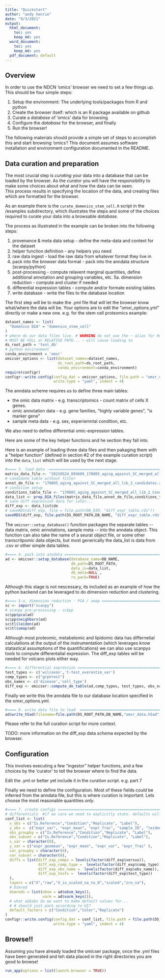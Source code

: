 ```yaml
---
title: "Quickstart"
author: "andy henrie"
date: "9/3/2021"
output:
  html_document: 
    toc: yes
    keep_md: yes
  word_document: 
    toc: yes
    keep_md: yes
  pdf_document: default
---
```




## Overview

In order to use the NDCN ‘omics’ browser we need to set a few things up.  This should be four simple steps:

1. Setup the environment: The underlying tools/packages from R and python
2. Create the browser itself: which is an R package available on github
3. Curate a _database_ of ‘omics’ data for browsing
4. Configure the _database_ for the browser, and finally
5. Run the browser!

The following materials should provide a simple set of steps to accomplish this and start browsing ‘omics’!
This document assumes software installation and environment configuration documented in the README.  
    
## Data curation and preparation

The most crucial step is _curating_ your data into a database that can be loaded by the browser.  As the _curator_ you will have the responsibility to make some choices about what and how the data can be seen.  
This process results in specifying the location of the data, and creating files which are formatted for the browser.

As an example there is the `curate_domenico_stem_cell.R` script in the /examples subdirectory, which illustrates the steps and some of the choices required to curate your data into a browsable _database_. 

The process as illustrated in the example can be broken into the following steps:

1. provenance & meta data setup - define the meta-data and context for the dataset
2. helper function definition - any helpers you need
3. raw data ingest - load the raw data from whatever format they live in
4. pack into the browser data format - pack into the anndata structure (scanpy/python)
5. post-processing - compute relavent marginal quantities, define additional annotation and grouping variables, etc.
  5a. dimension reduction - compute and cluster if needed
6. differential expression tables - compute and/or formate existing tables
7. write database - write the files to the database location


The first step will be to make the .yml file that will let the browser know what/where the data will be.  Your options are to edit the "omxr_options.yml" directly or make a new one. e.g. for the stem cell proteomics example:


```r
dataset_names <- list(
  "Domenico DIA" = "domenico_stem_cell"
)
# where do our data files live. # WARNING do not use the ~ alias for Home
# MUST BE FULL or RELATIVE PATH... ~ will cause loading to
ds_root_path = 'test_db'
# python environment
conda_environment = 'omxr'
omicser_options <- list(dataset_names=dataset_names,
                        ds_root_path=ds_root_path,
                        conda_environment=conda_environment)
require(configr)
configr::write.config(config.dat = omicser_options, file.path = "omxr_options.yml",
                      write.type = "yaml", indent = 4)
```

The anndata scheme requires us to define three main tables:
- the omic data matrix - e.g. transcriptomics - count matrix of cells X genes.
- omic annotation data - e.g. gene families, "highly variable genes", "is marker gene"
- sample meta data - e.g.  sex, experiemntal condition, etc.

We also need to define differential omic-expression tables.

Here are some of the key helper functions and he section they fall into.

Here is an example of loading three data files and then pakaging them with a "helper function" (defined in section #2 of the example curation script) into the `data_list` which will be used by the next stage.


```r
#==== 3. load data -========================================================================================
matrix_data_file <- "20210524_093609_170805_aging_against_SC_merged_all_lib_2_Report.xls"
# candidate table without filter
annot_de_file <- "170805_aging_against_SC_merged_all_lib_2_candidates.xls"
# condition setup
conditions_table_file <- "170805_aging_against_SC_merged_all_lib_2_ConditionSetup.xls"
data_list <- prep_DIA_files(matrix_data_file,annot_de_file,conditions_table_file,RAW_DIR)
# save diff expression data for later...
diff_exp <- data_list$de
# saveRDS(diff_exp, file = file.path(DB_DIR, "diff_expr_table.rds"))
saveRDS(diff_exp, file.path(DS_ROOT_PATH,DB_NAME, "diff_expr_table.rds"))
```

The `omicser::setup_database()` function packages the separate tables -- data matrix, omic annotations, sample meta -- into the anndata object.  This function can also take the name of a seurat object file, or some other transcritpomic data objects, but most generically the data_list is data from .csv or other simple data tables.


```r
#==== 4. pack into anndata =========================================================================
ad <- omicser::setup_database(database_name=DB_NAME,
                              db_path=DS_ROOT_PATH,
                              data_in=data_list,
                              db_meta=NULL ,
                              re_pack=TRUE)
```


Although this stage is not nescessary, its included as an example of how the python backend can be leveraged to do dimension reduction and clustering.


```r
#==== 5-a. dimension reduction - PCA / umap ========================================================
sc <- import("scanpy")
# scanpy pre-processing - sc$pp
sc$pp$pca(ad)
sc$pp$neighbors(ad)
sc$tl$leiden(ad)
sc$tl$umap(ad)
```


Although most proteomic, metabelomic and lipidomic data has differnetial calculations at the output of the instrumentation (which leverages know statastical assumptions of the quantifications) we can also use scanpys tools to compute differentalial expression.  The diff_exp tables will be needed for volcano plots either way.


```r
#==== 6. differential expression =====================================================================
test_types <- c('wilcoxon','t-test_overestim_var')
comp_types <- c("grpVrest")
obs_names <- c('disease','cell_type')
diff_exp <- omicser::compute_de_table(ad,comp_types, test_types, obs_names)
```

Finally we write this the anndata file to our database location specified in the  omxr_options.yml.


```r
#==== 8. write data file to load  =========================================================================
ad$write_h5ad(filename=file.path(DS_ROOT_PATH,DB_NAME,"omxr_data.h5ad"))
```

Please refer to the full curation script for more context. 

TODO:  more information on the diff_exp data schema expected by the browser.


## Configuration
This involves executing a few “ingestor” helper functions, and a few choices by the ‘curator’ to tell the browser where to find the data.  

Edit the .yml or better yet include it in the curation script.  e.g. part 7

Finally we need to define the configuration.  Most of these fields *could* be inferred from the anndata file, but this is where curation is important.  Lets choose the most reasonable quantities _only_.  


```r
#==== 7. create configs =========================================================================
# differentials  #if we care we need to explicitly state. defaults will be the order...
conf_list <- list(
  x_obs = c("Is.Reference","Condition","Replicate", "Label"),
  y_obs =  c("expr_var", "expr_mean", "expr_frac", "sample_ID", "leiden"), #MEASURES
  obs_groupby = c("Is.Reference","Condition","Replicate", "Label"),
  obs_subset = c("Is.Reference","Condition","Replicate", "Label"),
  x_var = character(0),
  y_var = c("expr_geomean", "expr_mean", "expr_var", "expr_frac" ),
  var_groupby = character(0),
  var_subset = character(0),
  diffs = list(diff_exp_comps = levels(factor(diff_exp$versus)),
               diff_exp_comp_type =  levels(factor(diff_exp$comp_type)),
               diff_exp_obs_name =  levels(factor(diff_exp$obs_name)),
               diff_exp_tests =  levels(factor(diff_exp$test_type))
  ),
  layers = c("X","raw","X_is_scaled_na_to_0","scaled","zro_na"),
  # Dimred
  dimreds = list(obsm = ad$obsm_keys(),
                 varm = ad$varm_keys()),
  # what ad$obs do we want to make default values for...
  # # should just pack according to UI?
  default_factors = c("Condition","Color","Replicate")
)
configr::write.config(config.dat = conf_list, file.path = file.path(DS_ROOT_PATH,DB_NAME,"config.yml" ),
                      write.type = "yaml", indent = 4)
```

## Browse!!

Assuming you have already loaded the omicser package, once the .yml files have been generated and teh data placed in the right directories you are good to browse!


```r
run_app(options = list(launch.browser = TRUE))
```
